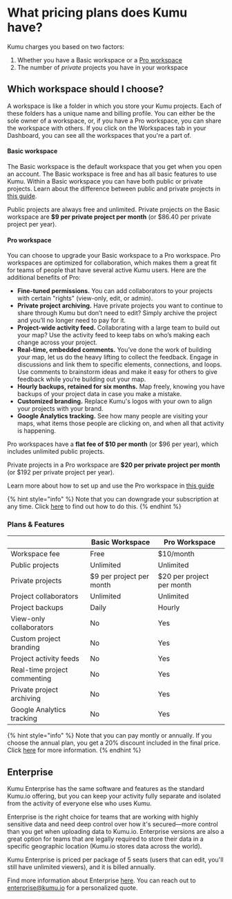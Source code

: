# What pricing plans does Kumu have?

Kumu charges you based on two factors:

1. Whether you have a Basic workspace or a [Pro workspace](../guides/pro-workspaces.md)
2. The number of _private_ projects you have in your workspace

## Which workspace should I choose?

A workspace is like a folder in which you store your Kumu projects. Each of these folders has a unique name and billing profile. You can either be the sole owner of a workspace, or, if you have a Pro workspace, you can share the workspace with others. If you click on the Workspaces tab in your Dashboard, you can see all the workspaces that you're a part of.

#### Basic workspace

The Basic workspace is the default workspace that you get when you open an account. The Basic workspace is free and has all basic features to use Kumu. Within a Basic workspace you can have both public or private projects. Learn about the difference between public and private projects in [this guide](../overview/collaboration.md#public-vs-private-projects).

Public projects are always free and unlimited. Private projects on the Basic workspace are **$9 per private project per month** (or $86.40 per private project per year).

#### Pro workspace

You can choose to upgrade your Basic workspace to a Pro workspace. Pro workspaces are optimized for collaboration, which makes them a great fit for teams of people that have several active Kumu users. Here are the additional benefits of Pro:

* **Fine-tuned permissions.** You can add collaborators to your projects with certain "rights" (view-only, edit, or admin).
* **Private project archiving.** Have private projects you want to continue to share through Kumu but don’t need to edit? Simply archive the project and you’ll no longer need to pay for it.
* **Project-wide activity feed.** Collaborating with a large team to build out your map? Use the activity feed to keep tabs on who’s making each change across your project.
* **Real-time, embedded comments.** You’ve done the work of building your map, let us do the heavy lifting to collect the feedback. Engage in discussions and link them to specific elements, connections, and loops. Use comments to brainstorm ideas and make it easy for others to give feedback while you’re building out your map.
* **Hourly backups, retained for six months.** Map freely, knowing you have backups of your project data in case you make a mistake.
* **Customized branding.** Replace Kumu's logos with your own to align your projects with your brand.
* **Google Analytics tracking.** See how many people are visiting your maps, what items those people are clicking on, and when all that activity is happening.

Pro workspaces have a **flat fee of $10 per month** (or $96 per year), which includes unlimited public projects.

Private projects in a Pro workspace are **$20 per private project per month** (or $192 per private project per year).

Learn more about how to set up and use the Pro workspace in [this guide](../guides/pro-workspaces.md)

{% hint style="info" %}
Note that you can downgrade your subscription at any time. Click [here](how-do-i-downgrade-my-subscription.md) to find out how to do this.
{% endhint %}

### Plans & Features

|                              | Basic Workspace          | Pro Workspace             |
| ---------------------------- | ------------------------ | ------------------------- |
| Workspace fee                | Free                     | $10/month                 |
| Public projects              | Unlimited                | Unlimited                 |
| Private projects             | $9 per project per month | $20 per project per month |
| Project collaborators        | Unlimited                | Unlimited                 |
| Project backups              | Daily                    | Hourly                    |
| View-only collaborators      | No                       | Yes                       |
| Custom project branding      | No                       | Yes                       |
| Project activity feeds       | No                       | Yes                       |
| Real-time project commenting | No                       | Yes                       |
| Private project archiving    | No                       | Yes                       |
| Google Analytics tracking    | No                       | Yes                       |

{% hint style="info" %}
Note that you can pay montly or annually. If you choose the annual plan, you get a 20% discount included in the final price. Click [here](../overview/billing.md) for more information.
{% endhint %}

## Enterprise

Kumu Enterprise has the same software and features as the standard Kumu.io offering, but you can keep your activity fully separate and isolated from the activity of everyone else who uses Kumu.

Enterprise is the right choice for teams that are working with highly sensitive data and need deep control over how it's secured—more control than you get when uploading data to Kumu.io. Enterprise versions are also a great option for teams that are legally required to store their data in a specific geographic location (Kumu.io stores data across the world).

Kumu Enterprise is priced per package of 5 seats (users that can edit, you'll still have unlimited viewers), and it is billed annually.

Find more information about Enterprise [here](https://kumu.io/enterprise). You can reach out to enterprise@kumu.io for a personalized quote.
